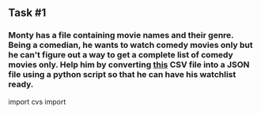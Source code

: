 ## Task \#1

### Monty has a file containing movie names and their genre. Being a comedian, he wants to watch comedy movies only but he can't figure out a way to get a complete list of comedy movies only. Help him by converting [this](https://github.com/opencodeiiita/Monty_Python_Class/blob/master/Task_1/movies.csv) **CSV** file into a **JSON** file using a python script so that he can have his watchlist ready.
import cvs
import 